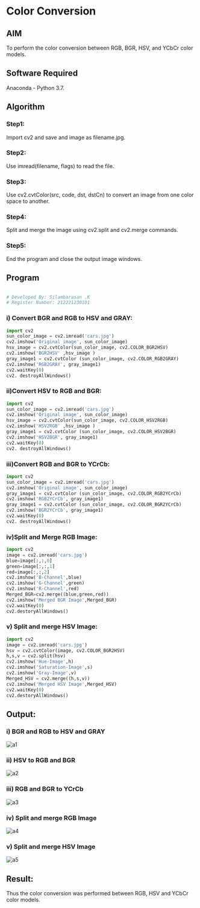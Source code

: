# Color Conversion

## AIM

To perform the color conversion between RGB, BGR, HSV, and YCbCr color models.

## Software Required

Anaconda - Python 3.7.

## Algorithm

### Step1:

Import cv2 and save and image as filename.jpg.

### Step2:

Use imread(filename, flags) to read the file.

### Step3:

Use cv2.cvtColor(src, code, dst, dstCn) to convert an image from one color space to another.

### Step4:

Split and merge the image using cv2.split and cv2.merge commands.

### Step5:

End the program and close the output image windows.


## Program

```python

# Developed By: Silambarasan .K
# Register Number: 212221230101

```

### i) Convert BGR and RGB to HSV and GRAY:

```python
import cv2
sun_color_image = cv2.imread('cars.jpg')
cv2.imshow('Original image', sun_color_image)
hsv_image = cv2.cvtColor(sun_color_image, cv2.COLOR_BGR2HSV)
cv2.imshow('BGR2HSV' ,hsv_image )
gray_image1 = cv2.cvtColor (sun_color_image, cv2.COLOR_RGB2GRAY)
cv2.imshow('RGB2GRAY', gray_image1)
cv2.waitKey(0)
cv2. destroyAllWindows()
```

### ii)Convert HSV to RGB and BGR:

```python
import cv2
sun_color_image = cv2.imread('cars.jpg')
cv2.imshow('Original image', sun_color_image)
hsv_image = cv2.cvtColor(sun_color_image, cv2.COLOR_HSV2RGB)
cv2.imshow('HSV2RGB' ,hsv_image )
gray_image1 = cv2.cvtColor (sun_color_image, cv2.COLOR_HSV2BGR)
cv2.imshow('HSV2BGR', gray_image1)
cv2.waitKey(0)
cv2. destroyAllWindows()
```

### iii)Convert RGB and BGR to YCrCb:

```python
import cv2
sun_color_image = cv2.imread('cars.jpg')
cv2.imshow('Original image', sun_color_image)
gray_image1 = cv2.cvtColor (sun_color_image, cv2.COLOR_RGB2YCrCb)
cv2.imshow('RGB2YCrCb', gray_image1)
gray_image1 = cv2.cvtColor (sun_color_image, cv2.COLOR_BGR2YCrCb)
cv2.imshow('BGR2YCrCb', gray_image1)
cv2.waitKey(0)
cv2. destroyAllWindows()
```

### iv)Split and Merge RGB Image:

```python
import cv2
image = cv2.imread('cars.jpg')
blue=image[:,:,0]
green=image[:,:,1]
red=image[:,:,2]
cv2.imshow('B-Channel',blue)
cv2.imshow('G-Channel',green)
cv2.imshow('R-Channel',red)
Merged_BGR=cv2.merge((blue,green,red))
cv2.imshow('Merged BGR Image',Merged_BGR)
cv2.waitKey(0)
cv2.destoryAllWindows()
```

### v) Split and merge HSV Image:

```python
import cv2
image = cv2.imread('cars.jpg')
hsv = cv2.cvtColor(image, cv2.COLOR_BGR2HSV)
h,s,v = cv2.split(hsv)
cv2.imshow('Hue-Image',h)
cv2.imshow('Saturation-Image',s)
cv2.imshow('Gray-Image',v)
Merged_HSV = cv2.merge((h,s,v))
cv2.imshow('Merged HSV Image',Merged_HSV)
cv2.waitKey(0)
cv2.destoryAllWindows()
```


## Output:

### i) BGR and RGB to HSV and GRAY

![a1](https://user-images.githubusercontent.com/94525786/228014023-d47b3765-1d1c-484a-bbcd-05d42c3c7289.png)


### ii) HSV to RGB and BGR


![a2](https://user-images.githubusercontent.com/94525786/228014056-062012c0-9b38-407f-aeba-9ca865b09f62.png)

### iii) RGB and BGR to YCrCb

![a3](https://user-images.githubusercontent.com/94525786/228014085-d3f74684-f3ba-4500-8d80-9098ad197a5c.png)


### iv) Split and merge RGB Image

![a4](https://user-images.githubusercontent.com/94525786/228014153-f4e43eec-1f0b-4667-a0e8-a8f4b119dda3.png)


### v) Split and merge HSV Image

![a5](https://user-images.githubusercontent.com/94525786/228014200-d2dafc14-092c-4c7c-8fda-a7e7cef1f1b5.png)



## Result:

Thus the color conversion was performed between RGB, HSV and YCbCr color models.


